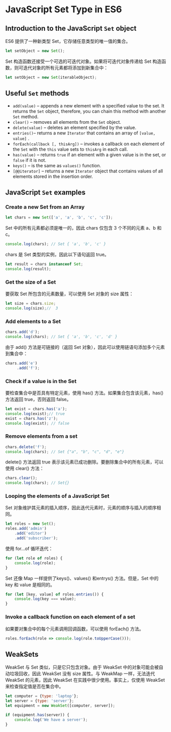 # JavaScript Set Type in ES6

## Introduction to the JavaScript `Set` object

ES6 提供了一种新类型 Set，它存储任意类型的唯一值的集合。

```js
let setObject = new Set();
```

Set 构造函数还接受一个可选的可迭代对象。如果将可迭代对象传递给 Set 构造函数，则可迭代对象的所有元素都将添加到新集合中：

```js
let setObject = new Set(iterableObject);
```

## Useful `Set` methods

- `add(value)` – appends a new element with a specified value to the set. It returns the `Set` object, therefore, you can chain this method with another `Set` method.
- `clear()` – removes all elements from the `Set` object.
- `delete(value)` – deletes an element specified by the value.
- `entries()`– returns a new `Iterator` that contains an array of `[value, value]` .
- `forEach(callback [, thisArg])` – invokes a callback on each element of the `Set` with the `this` value sets to `thisArg` in each call.
- `has(value)` – returns `true` if an element with a given value is in the set, or `false` if it is not.
- `keys()` – is the same as `values()` function.
- `[@@iterator]` – returns a new `Iterator` object that contains values of all elements stored in the insertion order.

## JavaScript `Set` examples

### Create a new Set from an Array

```js
let chars = new Set(['a', 'a', 'b', 'c', 'c']);
```

Set 中的所有元素都必须是唯一的，因此 chars 仅包含 3 个不同的元素 a、b 和 c。

```js
console.log(chars); // Set { 'a', 'b', 'c' }
```

chars 是 Set 类型的实例，因此以下语句返回 true。

```js
let result = chars instanceof Set;
console.log(result);
```

### Get the size of a Set

要获取 Set 所包含的元素数量，可以使用 Set 对象的 size 属性：

```js
let size = chars.size;
console.log(size);//  3
```

### Add elements to a Set

```js
chars.add('d');
console.log(chars); // Set { 'a', 'b', 'c', 'd' }
```

由于 add() 方法是可链接的（返回 Set 对象），因此可以使用链语句添加多个元素到集合中：

```js
chars.add('e')
     .add('f');
```

### Check if a value is in the Set

要检查集合中是否具有特定元素，使用 has() 方法。如果集合包含该元素，has() 方法返回 true，否则返回 false。

```js
let exist = chars.has('a');
console.log(exist);// true
exist = chars.has('z');
console.log(exist); // false
```

### Remove elements from a set

```js
chars.delete('f');
console.log(chars); // Set {"a", "b", "c", "d", "e"}
```

delete() 方法返回 true 表示该元素已成功删除。要删除集合中的所有元素，可以使用 clear() 方法：

```js
chars.clear();
console.log(chars); // Set{}
```

### Looping the elements of a JavaScript Set

Set 对象维护其元素的插入顺序，因此迭代元素时，元素的顺序与插入的顺序相同。

```js
let roles = new Set();
roles.add('admin')
    .add('editor')
    .add('subscriber');
```

使用 for...of 循环迭代：

```js
for (let role of roles) {
    console.log(role);
}
```

Set 还像 Map 一样提供了keys()、values() 和entrys() 方法。但是，Set 中的 key 和 value 是相同的。

```js
for (let [key, value] of roles.entries()) {
    console.log(key === value);
}
```

### Invoke a callback function on each element of a set

如果要对集合中的每个元素调用回调函数，可以使用 forEach() 方法。

```js
roles.forEach(role => console.log(role.toUpperCase()));
```

## WeakSets

WeakSet 与 Set 类似，只是它只包含对象。由于 WeakSet 中的对象可能会被自动垃圾回收，因此 WeakSet 没有 size 属性。与 WeakMap 一样，无法迭代 WeakSet 的元素，因此 WeakSet 在实践中很少使用。事实上，仅使用 WeakSet 来检查指定值是否在集合中。

```js
let computer = {type: 'laptop'};
let server = {type: 'server'};
let equipment = new WeakSet([computer, server]);

if (equipment.has(server)) {
    console.log('We have a server');
}
```
